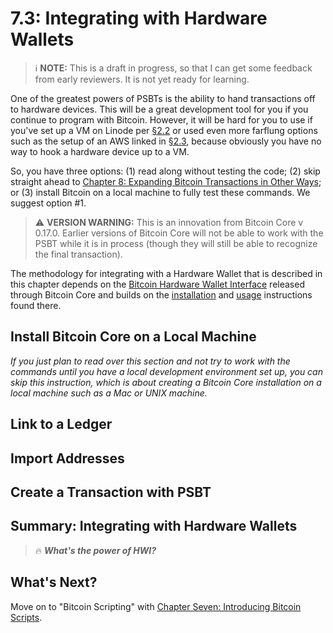 # 7.3: Integrating with Hardware Wallets

> :information_source: **NOTE:** This is a draft in progress, so that I can get some feedback from early reviewers. It is not yet ready for learning.

One of the greatest powers of PSBTs is the ability to hand transactions off to hardware devices. This will be a great development tool for you if you continue to program with Bitcoin. However, it will be hard for you to use if you've set up a VM on Linode per [§2.2](https://github.com/BlockchainCommons/Learning-Bitcoin-from-the-Command-Line/blob/master/02_2_Setting_Up_a_Bitcoin-Core_VPS_with_StackScript.md) or used even more farflung options such as the setup of an AWS linked in [§2.3](https://github.com/BlockchainCommons/Learning-Bitcoin-from-the-Command-Line/blob/master/02_3_Setting_Up_Bitcoin_Core_Other.md), because obviously you have no way to hook a hardware device up to a VM. 

So, you have three options: (1) read along without testing the code; (2) skip straight ahead to [Chapter 8: Expanding Bitcoin Transactions in Other Ways](08_0_Expanding_Bitcoin_Transactions_Other.md); or (3) install Bitcoin on a local machine to fully test these commands. We suggest option #1.

> :warning: **VERSION WARNING:** This is an innovation from Bitcoin Core v 0.17.0. Earlier versions of Bitcoin Core will not be able to work with the PSBT while it is in process (though they will still be able to recognize the final transaction).

The methodology for integrating with a Hardware Wallet that is described in this chapter depends on the [Bitcoin Hardware Wallet Interface](https://github.com/bitcoin-core/HWI) released through Bitcoin Core and builds on the [installation](https://github.com/bitcoin-core/HWI/blob/master/README.md) and [usage](https://github.com/bitcoin-core/HWI/blob/master/docs/bitcoin-core-usage.md) instructions found there.

## Install Bitcoin Core on a Local Machine

_If you just plan to read over this section and not try to work with the commands until you have a local development environment set up, you can skip this instruction, which is about creating a Bitcoin Core installation on a local machine such as a Mac or UNIX machine._



## Link to a Ledger

## Import Addresses

## Create a Transaction with PSBT

## Summary: Integrating with Hardware Wallets

> :fire: ***What's the power of HWI?***

## What's Next?

Move on to "Bitcoin Scripting" with [Chapter Seven: Introducing Bitcoin Scripts](07_0_Introducing_Bitcoin_Scripts.md).
